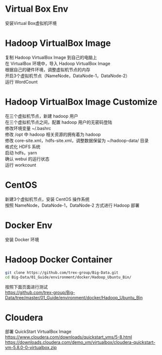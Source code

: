 # Virtual Box Env
安装Virtual Box虚拟机环境</br>

# Hadoop VirtualBox Image
复制 Hadoop VirtualBox Image 到自己的电脑上<br>
在 VirtualBox 环境中，导入 Hadoop VirtualBox Image<br>
根据自己的硬件环境，调整虚拟机节点的内存<br>
开启3个虚拟机节点（NameNode，DataNode-1，DataNode-2）<br>
运行 WordCount<br>

# Hadoop VirtualBox Image Customize
在三个虚拟机节点，新建 hadoop 用户<br>
在三个虚拟机节点之间，配置 hadoop 用户的无密码登陆<br>
修改环境变量 ~/.bashrc<br>
修改 /opt 中 hadoop 相关资源的拥有着为 hadoop<br>
修改 core-site.xml，hdfs-site.xml，调整数据保留为 ~/hadoop-data/ 目录<br>
格式化 HDFS 系统<br>
启动 hdfs，yarn<br>
确认 webui 的运行状态<br>
运行 workcount<br>

# CentOS
新建3个虚拟机节点，安装 CentOS 操作系统<br>
按照 NameNode，DataNode-1，DataNode-2 方式进行 Hadoop 部署<br>

# Docker Env
安装 Docker 环境<br>

# Hadoop Docker Container
```bash
git clone https://github.com/trex-group/Big-Data.git
cd Big-Data/01_Guide/environment/docker/Hadoop_Ubuntu_Bin/
```
按照下面页面进行测试<br>
https://github.com/trex-group/Big-Data/tree/master/01_Guide/environment/docker/Hadoop_Ubuntu_Bin

# Cloudera
部署 QuickStart VirtualBox Image<br>
https://www.cloudera.com/downloads/quickstart_vms/5-8.html<br>
https://downloads.cloudera.com/demo_vm/virtualbox/cloudera-quickstart-vm-5.8.0-0-virtualbox.zip

